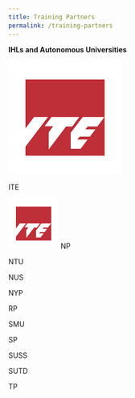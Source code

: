```yaml
---
title: Training Partners
permalink: /training-partners
---
```

**IHLs and Autonomous Universities**

![Alt text for image on Isomer site](/images/ite.png)

ITE

<img src="/images/ite.png" width="100" height="100">
NP

NTU

NUS

NYP

RP

SMU

SP

SUSS

SUTD

TP
